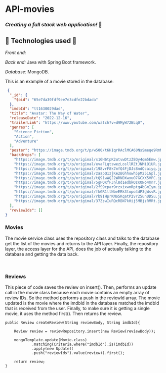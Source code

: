﻿# API-movies

### _Creating a full stack web application!_ 🙌

## 🦾 Technologies used 🦾

_Front end:_  

_Back end:_ Java with Spring Boot framework. 

_Database:_ MongoDB. 


This is an example of a movie stored in the database: 

```json
 {
  "_id": {
    "$oid": "65e7da39fdf9ee7e3cdfe22bdada"
  },
  "imdbId": "tt1630029dad",
  "title": "Avatar: The Way of Water",
  "releaseDate": "2022-12-16",
  "trailerLink": "https://www.youtube.com/watch?v=d9MyW72ELq0",
  "genres": [
    "Science Fiction",
    "Action",
    "Adventure"
  ],
  "poster": "https://image.tmdb.org/t/p/w500/t6HIqrRAclMCA60NsSmeqe9RmNV.jpg",
  "backdrops": [
    "https://image.tmdb.org/t/p/original/s16H6tpK2utvwDtzZ8Qy4qm5Emw.jpg",
    "https://image.tmdb.org/t/p/original/evaFLqtswezLosllRZtJNMiO1UR.jpg",
    "https://image.tmdb.org/t/p/original/198vrF8k7mfQ4FjDJsBmdQcaiyq.jpg",
    "https://image.tmdb.org/t/p/original/zaapQ1zjKe2BGhhowh5pM251Gpl.jpg",
    "https://image.tmdb.org/t/p/original/tQ91wWQJ2WRNDXwxuO7GCXX5VPC.jpg",
    "https://image.tmdb.org/t/p/original/5gPQKfFJnl8d1edbkOzKONo4mnr.jpg",
    "https://image.tmdb.org/t/p/original/2fS9cpar9rzxixwnRptg4bGmIym.jpg",
    "https://image.tmdb.org/t/p/original/fkGR1ltNbvERk3topo4dP3gWsvR.jpg",
    "https://image.tmdb.org/t/p/original/rb9IHprKNoSKqatP2vr25unUDSu.jpg",
    "https://image.tmdb.org/t/p/original/37ZswIuRQcRBN7kHij5MBjzRMRt.jpg"
  ],
  "reviewIds": []
}
```

### Movies ### 

The movie service class uses the repository class and talks to the database
get the list of the movies and returns to the API layer. Finally, the
repository layer, the access layer for the API, does the job of 
actually talking to the database and getting the data back. 

<br>


### Reviews ###

This piece of code saves the review on insert(). Then,
performs an update call in the movie class 
because each movie contains an empty array of review IDs. So the 
method performs a push in the reviewId array. The movie updated is
the movie where the imdbId in the database matched the imdbId that
is received from the user. Finally, to make sure it is getting a 
single movie, it uses the method first(). Then returns 
the review. 



    public Review createReview(String reviewBody, String imdbId){

        Review review = reviewRepository.insert(new Review(reviewBody));

        mongoTemplate.update(Movie.class)
                .matching(Criteria.where("imdbId").is(imdbId))
                .apply(new Update()
                .push("reviewIds").value(review)).first();

        return review;
    }

